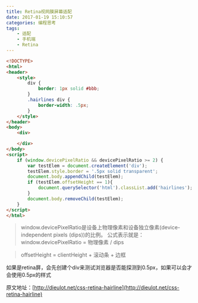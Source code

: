 ```yaml
---
title: Retina视网膜屏幕适配
date: 2017-01-19 15:10:57
categories: 编程思考
tags:
    - 适配
    - 手机端
    - Retina
---
```

```html
<!DOCTYPE>
<html>
<header>
    <style>
        div {
            border: 1px solid #bbb;
        }
        .hairlines div {
            border-width: .5px;
        }
    </style>
</header>
<body>
    <div>

    </div>
</body>
<script>
    if (window.devicePixelRatio && devicePixelRatio >= 2) {
        var testElem = document.createElement('div');
        testElem.style.border = '.5px solid transparent';
        document.body.appendChild(testElem);
        if (testElem.offsetHeight == 1){
            document.querySelector('html').classList.add('hairlines');
        }
        document.body.removeChild(testElem);
    }
</script>
</html>

```
> window.devicePixelRatio是设备上物理像素和设备独立像素(device-independent pixels (dips))的比例。
公式表示就是：window.devicePixelRatio = 物理像素 / dips  

> offsetHeight = clientHeight + 滚动条 + 边框   

如果是retina屏，会先创建个div来测试浏览器是否能探测到0.5px，如果可以会才会使用0.5px的样式   

原文地址：[http://dieulot.net/css-retina-hairline](http://dieulot.net/css-retina-hairline)
